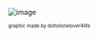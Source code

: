 ![image](https://64.media.tumblr.com/724383159149d56eb7f101f86231e8e8/bdacb10cf78a5fda-8a/s1280x1920/9a1cce8dcff33ac4891f88d7938cf280a857e5b9.pnj)

<sup><sub>graphic made by dottolonelover4life</sub></sup>
